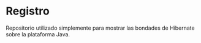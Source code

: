 Registro
========

Repositorio utilizado simplemente para mostrar las bondades de Hibernate sobre la plataforma Java.
